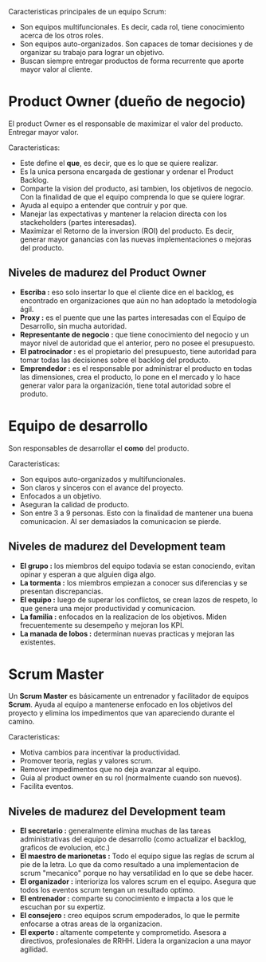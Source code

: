 Caracteristicas principales de un equipo Scrum:
- Son equipos multifuncionales. Es decir, cada rol, tiene conocimiento acerca de los otros roles.
- Son equipos auto-organizados. Son capaces de tomar decisiones y de organizar su trabajo para lograr un objetivo.
- Buscan siempre entregar productos de forma recurrente que aporte mayor valor al cliente.
# Product Owner (dueño de negocio)
El product Owner es el responsable de maximizar el valor del producto. Entregar mayor valor.

Caracteristicas:
- Este define el **que**, es decir, que es lo que se quiere realizar.
- Es la unica persona encargada de gestionar y ordenar el Product Backlog.
- Comparte la vision del producto, asi tambien, los objetivos de negocio. Con la finalidad de que el equipo comprenda lo que se quiere lograr.
- Ayuda al equipo a entender que contruir y por que.
- Manejar las expectativas y mantener la relacion directa con los stackeholders (partes interesadas).
- Maximizar el Retorno de la inversion (ROI) del producto. Es decir, generar mayor ganancias con las nuevas implementaciones o mejoras del producto.

## Niveles de madurez del Product Owner
- **Escriba :** eso solo insertar lo que el cliente dice en el backlog, es encontrado en organizaciones que aún no han adoptado la metodología ágil.
- **Proxy :** es el puente que une las partes interesadas con el Equipo de Desarrollo, sin mucha autoridad.
- **Representante de negocio :** que tiene conocimiento del negocio y un mayor nivel de autoridad que el anterior, pero no posee el presupuesto.
- **El patrocinador :** es el propietario del presupuesto, tiene autoridad para tomar todas las decisiones sobre el backlog del producto.
- **Emprendedor :** es el responsable por administrar el producto en todas las dimensiones, crea el producto, lo pone en el mercado y lo hace generar valor para la organización, tiene total autoridad sobre el produto.

# Equipo de desarrollo
Son responsables de desarrollar el **como** del producto.

Caracteristicas:
- Son equipos auto-organizados y multifuncionales.
- Son claros y sinceros con el avance del proyecto.
- Enfocados a un objetivo.
- Aseguran la calidad de producto.
- Son entre 3 a 9 personas. Esto con la finalidad de mantener una buena comunicacion. Al ser demasiados la comunicacion se pierde.

## Niveles de madurez del Development team
- **El grupo :** los miembros del equipo todavia se estan conociendo, evitan opinar y esperan a que alguien diga algo.
- **La tormenta :** los miembros empiezan a conocer sus diferencias y se presentan discrepancias.
- **El equipo :** luego de superar los conflictos, se crean lazos de respeto, lo que genera una mejor productividad y comunicacion.
- **La familia :** enfocados en la realizacion de los objetivos. Miden frecuentemente su desempeño y mejoran los KPI.
- **La manada de lobos :** determinan nuevas practicas y mejoran las existentes. 

# Scrum Master
Un **Scrum Master** es básicamente un entrenador y facilitador de equipos **Scrum**. Ayuda al equipo a mantenerse enfocado en los objetivos del proyecto y elimina los impedimentos que van apareciendo durante el camino.

Caracteristicas:
- Motiva cambios para incentivar la productividad.
- Promover teoria, reglas y valores scrum.
- Remover impedimentos que no deja avanzar al equipo.
- Guia al product owner en su rol (normalmente cuando son nuevos).
- Facilita eventos.

## Niveles de madurez del Development team
- **El secretario :** generalmente elimina muchas de las tareas administrativas del equipo de desarrollo (como actualizar el backlog, graficos de evolucion, etc.)
- **El maestro de marionetas :** Todo el equipo sigue las reglas de scrum al pie de la letra. Lo que da como resultado a una implementacion de scrum "mecanico" porque no hay versatilidad en lo que se debe hacer.
- **El organizador :** interioriza los valores scrum en el equipo. Asegura que todos los eventos scrum tengan un resultado optimo.
- **El entrenador :** comparte su conocimiento e impacta a los que le escuchan por su expertiz.
- **El consejero :** creo equipos scrum empoderados, lo que le permite enfocarse a otras areas de la organizacion.
- **El experto :** altamente competente y comprometido. Asesora a directivos, profesionales de RRHH. Lidera la organizacion a una mayor agilidad.